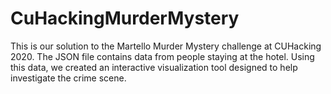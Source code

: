 # CuHackingMurderMystery
This is our solution to the Martello Murder Mystery challenge at CUHacking 2020. The JSON file contains data from people staying at the hotel. Using this data, we created an interactive visualization tool designed to help investigate the crime scene.
